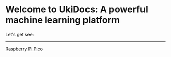 # Welcome to UkiDocs: A powerful machine learning platform
Let's get see:
___________________________________________________________________
[Raspberry Pi Pico](https://ukicomputers.github.io/ukidocs/pico)
